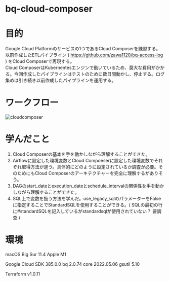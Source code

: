 # bq-cloud-composer

# 目的
Google Cloud Platformのサービスの1つであるCloud Composerを練習する。</br>
以前作成したETLパイプライン ( https://github.com/zawa1120/bq-access-log ) をCloud Composerで再現する。</br>
Cloud ComposerはKubernentesエンジンで動いているため、莫大な費用がかかる。今回作成したパイプラインはテストのために数日間動かし、停止する。ログ集めは引き続き以前作成したパイプラインを運用する。

# ワークフロー
![cloudcomposer](https://user-images.githubusercontent.com/58725085/168479731-ffea5bb3-98fc-4204-a3ed-0e12229cf590.png)

# 学んだこと
1. Cloud Composerの基本を手を動かしながら理解することができた。
2. Airflowに設定した環境変数とCloud Compoeserに設定した環境変数でそれぞれ取得方法が違う。具体的にどのように設定されているか調査が必要。そのためにもCloud Composerのアーキテクチャーを完全に理解するがありそう。
3. DAGのstart_dateとexecution_dateとschedule_intervalの関係性を手を動かしながら理解することができた。
4. SQL上で変数を扱う方法を学んだ。use_legacy_sqlのパラメーターをFalseに指定することでStandardSQLを使用することができる。( SQLの最初の行に#standardSQLを記入しているがstandardsqlが使用されていない？ 要調査 )

# 環境

macOS Big Sur 11.4 Apple M1

Google Cloud SDK 385.0.0
bq 2.0.74
core 2022.05.06
gsutil 5.10

Terraform v1.0.11
